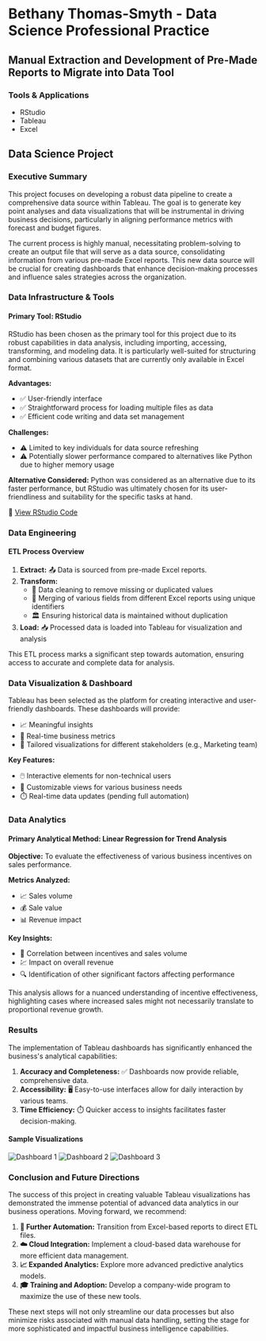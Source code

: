 # Bethany Thomas-Smyth - Data Science Professional Practice

## Manual Extraction and Development of Pre-Made Reports to Migrate into Data Tool

### Tools & Applications
- RStudio
- Tableau
- Excel

## Data Science Project

### Executive Summary
This project focuses on developing a robust data pipeline to create a comprehensive data source within Tableau. The goal is to generate key point analyses and data visualizations that will be instrumental in driving business decisions, particularly in aligning performance metrics with forecast and budget figures. 

The current process is highly manual, necessitating problem-solving to create an output file that will serve as a data source, consolidating information from various pre-made Excel reports. This new data source will be crucial for creating dashboards that enhance decision-making processes and influence sales strategies across the organization.

### Data Infrastructure & Tools

#### Primary Tool: RStudio
RStudio has been chosen as the primary tool for this project due to its robust capabilities in data analysis, including importing, accessing, transforming, and modeling data. It is particularly well-suited for structuring and combining various datasets that are currently only available in Excel format.

**Advantages:**
- ✅ User-friendly interface
- ✅ Straightforward process for loading multiple files as data
- ✅ Efficient code writing and data set management

**Challenges:**
- ⚠️ Limited to key individuals for data source refreshing
- ⚠️ Potentially slower performance compared to alternatives like Python due to higher memory usage

**Alternative Considered:** Python was considered as an alternative due to its faster performance, but RStudio was ultimately chosen for its user-friendliness and suitability for the specific tasks at hand.

🔗 [View RStudio Code](code/index.R)

### Data Engineering

#### ETL Process Overview
1. **Extract:** 📤 Data is sourced from pre-made Excel reports.
2. **Transform:** 
   - 🧹 Data cleaning to remove missing or duplicated values
   - 🔗 Merging of various fields from different Excel reports using unique identifiers
   - 🏛️ Ensuring historical data is maintained without duplication
3. **Load:** 📥 Processed data is loaded into Tableau for visualization and analysis

This ETL process marks a significant step towards automation, ensuring access to accurate and complete data for analysis.

### Data Visualization & Dashboard

Tableau has been selected as the platform for creating interactive and user-friendly dashboards. These dashboards will provide:

- 📈 Meaningful insights
- 🔄 Real-time business metrics
- 🎨 Tailored visualizations for different stakeholders (e.g., Marketing team)

**Key Features:**
- 🖱️ Interactive elements for non-technical users
- 🔧 Customizable views for various business needs
- ⏱️ Real-time data updates (pending full automation)

### Data Analytics

#### Primary Analytical Method: Linear Regression for Trend Analysis

**Objective:** To evaluate the effectiveness of various business incentives on sales performance.

**Metrics Analyzed:**
- 📈 Sales volume
- 💰 Sale value
- 📊 Revenue impact

**Key Insights:**
- 🔗 Correlation between incentives and sales volume
- 💹 Impact on overall revenue
- 🔍 Identification of other significant factors affecting performance


This analysis allows for a nuanced understanding of incentive effectiveness, highlighting cases where increased sales might not necessarily translate to proportional revenue growth.

### Results

The implementation of Tableau dashboards has significantly enhanced the business's analytical capabilities:

1. **Accuracy and Completeness:** ✅ Dashboards now provide reliable, comprehensive data.
2. **Accessibility:** 🖥️ Easy-to-use interfaces allow for daily interaction by various teams.
3. **Time Efficiency:** ⏱️ Quicker access to insights facilitates faster decision-making.

#### Sample Visualizations
![Dashboard 1](assets/dashboard1.png)
![Dashboard 2](assets/dashboard2.png)
![Dashboard 3](assets/dashboard3.png)

### Conclusion and Future Directions

The success of this project in creating valuable Tableau visualizations has demonstrated the immense potential of advanced data analytics in our business operations. Moving forward, we recommend:

1. **🔄 Further Automation:** Transition from Excel-based reports to direct ETL files.
2. **☁️ Cloud Integration:** Implement a cloud-based data warehouse for more efficient data management.
3. **📈 Expanded Analytics:** Explore more advanced predictive analytics models.
4. **🎓 Training and Adoption:** Develop a company-wide program to maximize the use of these new tools.

These next steps will not only streamline our data processes but also minimize risks associated with manual data handling, setting the stage for more sophisticated and impactful business intelligence capabilities.
